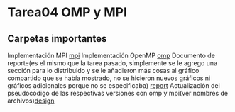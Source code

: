 # Tarea04 OMP y MPI

## Carpetas importantes

Implementación MPI [mpi](./mpi/)
Implementación OpenMP [omp](./omp)
Documento de reporte(es el mismo que la tarea pasado, simplemente se le agrego una sección para lo distribuido y se le añadieron más cosas al gráfico compartido que se había mostrado, no se hicieron nuevos gráficos ni gráficos adicionales porque no se especificaba) [report](./report/)
Actualización del pseudocódigo de las respectivas versiones con omp y mpi(ver nombres de archivos)[design](./design/)
